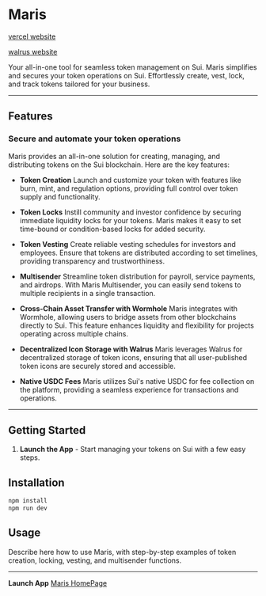 
# Maris
[vercel website](https://maris-alpha.vercel.app)

[walrus website](https://2curj4n8qo9gu0psigfyfuwpibo46zg7ckontrq2l9gf1w2tdj.walrus.site)

Your all-in-one tool for seamless token management on Sui. Maris simplifies and secures your token operations on Sui. Effortlessly create, vest, lock, and track tokens tailored for your business.

---

## Features

### Secure and automate your token operations
Maris provides an all-in-one solution for creating, managing, and distributing tokens on the Sui blockchain. Here are the key features:

- **Token Creation**
  Launch and customize your token with features like burn, mint, and regulation options, providing full control over token supply and functionality.

- **Token Locks**
  Instill community and investor confidence by securing immediate liquidity locks for your tokens. Maris makes it easy to set time-bound or condition-based locks for added security.

- **Token Vesting**
  Create reliable vesting schedules for investors and employees. Ensure that tokens are distributed according to set timelines, providing transparency and trustworthiness.

- **Multisender**
  Streamline token distribution for payroll, service payments, and airdrops. With Maris Multisender, you can easily send tokens to multiple recipients in a single transaction.

- **Cross-Chain Asset Transfer with Wormhole**
  Maris integrates with Wormhole, allowing users to bridge assets from other blockchains directly to Sui. This feature enhances liquidity and flexibility for projects operating across multiple chains.

- **Decentralized Icon Storage with Walrus**
  Maris leverages Walrus for decentralized storage of token icons, ensuring that all user-published token icons are securely stored and accessible.

- **Native USDC Fees**
  Maris utilizes Sui's native USDC for fee collection on the platform, providing a seamless experience for transactions and operations.

---

## Getting Started

1. **Launch the App** - Start managing your tokens on Sui with a few easy steps.

## Installation



```bash
npm install
npm run dev
```

## Usage

Describe here how to use Maris, with step-by-step examples of token creation, locking, vesting, and multisender functions.

---

**Launch App**
[Maris HomePage](https://5n535yu64rprb5zvv0ixplleose19f5x5s1mr7ybp9pkqy6iol.walrus.site/enter)
